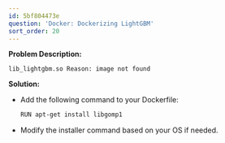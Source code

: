 ```yaml
---
id: 5bf804473e
question: 'Docker: Dockerizing LightGBM'
sort_order: 20
---
```


**Problem Description:**

```plaintext
lib_lightgbm.so Reason: image not found
```

**Solution:**

- Add the following command to your Dockerfile:
  
  ```bash
  RUN apt-get install libgomp1
  ```
  
- Modify the installer command based on your OS if needed.